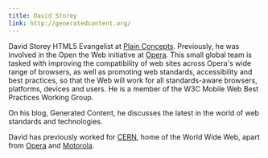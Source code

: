 ```yaml
---
title: David Storey
link: http://generatedcontent.org/
---
```


David Storey HTML5 Evangelist at [Plain Concepts](http://www.plainconcepts.com/). Previously, he was involved in the Open the Web initiative at [Opera](http://www.opera.com). This small global team is tasked with improving the compatibility of web sites across Opera's wide range of browsers, as well as promoting web standards, accessibility and best practices, so that the Web will work for all standards-aware browsers, platforms, devices and users. He is a member of the W3C Mobile Web Best Practices Working Group.

On his blog, Generated Content, he discusses the latest in the world of web standards and technologies.

David has previously worked for [CERN](http://home.web.cern.ch), home of the World Wide Web, apart from [Opera](http://www.opera.com) and [Motorola](http://www.motorola.com).
